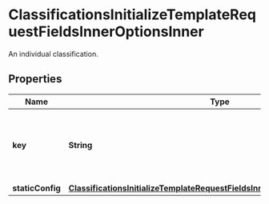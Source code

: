 

# ClassificationsInitializeTemplateRequestFieldsInnerOptionsInner

An individual classification.

## Properties

| Name | Type | Description | Notes |
|------------ | ------------- | ------------- | -------------|
|**key** | **String** | The display name and key this classification. This will be show in the Box UI. |  |
|**staticConfig** | [**ClassificationsInitializeTemplateRequestFieldsInnerOptionsInnerStaticConfig**](ClassificationsInitializeTemplateRequestFieldsInnerOptionsInnerStaticConfig.md) |  |  [optional] |



